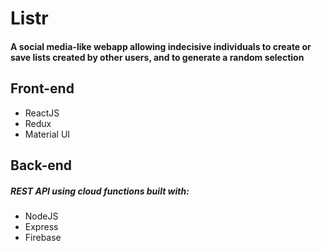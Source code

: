 # __Listr__
#### A social media-like webapp allowing indecisive individuals to create or save lists created by other users, and to generate a random selection

## Front-end
 - ReactJS
 - Redux
 - Material UI

## Back-end
##### REST API using cloud functions built with:
 - NodeJS
 - Express
 - Firebase

